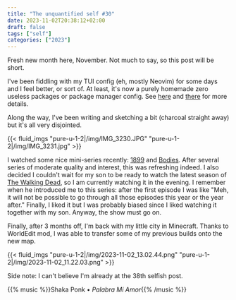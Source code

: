 ```yaml
---
title: "The unquantified self #30"
date: 2023-11-02T20:38:12+02:00
draft: false
tags: ["self"]
categories: ["2023"]
---
```


Fresh new month here, November. Not much to say, so this post will be short.

I've been fiddling with my TUI config (eh, mostly Neovim) for some days and I feel better, or sort of. At least, it's now a purely homemade zero useless packages or package manager config. See [here](/post//post/vim-revamp-again/) and [there](/post/neovim-lsp-easy/) for more details.

Along the way, I've been writing and sketching a bit (charcoal straight away) but it's all very disjointed.

{{< fluid_imgs "pure-u-1-2|/img/IMG_3230.JPG"
               "pure-u-1-2|/img/IMG_3231.jpg" >}}

I watched some nice mini-series recently: [1899](https://en.wikipedia.org/wiki/1899_(TV_series)) and [Bodies](https://en.wikipedia.org/wiki/Bodies_(2023_TV_series)). After several series of moderate quality and interest, this was refreshing indeed. I also decided I couldn't wait for my son to be ready to watch the latest season of [The Walking Dead](https://en.wikipedia.org/wiki/The_Walking_Dead_(TV_series)), so I am currently watching it in the evening. I remember when he introduced me to this series: after the first episode I was like "Meh, it will not be possible to go through all those episodes this year or the year after." Finally, I liked it but I was probably biased since I liked watching it together with my son. Anyway, the show must go on.

Finally, after 3 months off, I'm back with my little city in Minecraft. Thanks to WorldEdit mod, I was able to transfer some of my previous builds onto the new map.

{{< fluid_imgs "pure-u-1-2|/img/2023-11-02_13.02.44.png"
               "pure-u-1-2|/img/2023-11-02_11.22.03.png" >}}

Side note: I can't believe I'm already at the 38th selfish post.

{{% music %}}Shaka Ponk • _Palabra Mi Amor_{{% /music %}}
